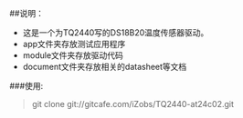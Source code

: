 ##说明：
- 这是一个为TQ2440写的DS18B20温度传感器驱动。
- app文件夹存放测试应用程序
- module文件夹存放驱动代码
- document文件夹存放相关的datasheet等文档

###使用:

> git clone git://gitcafe.com/iZobs/TQ2440-at24c02.git 


